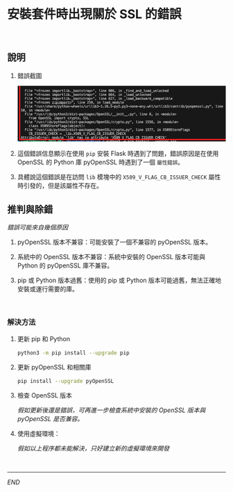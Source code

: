 # 安裝套件時出現關於 SSL 的錯誤

<br>

## 說明

1. 錯誤截圖

   ![](images/img_17.png)


2. 這個錯誤信息顯示在使用 `pip` 安裝 Flask 時遇到了問題，錯誤原因是在使用 OpenSSL 的 Python 庫 pyOpenSSL 時遇到了一個 `屬性錯誤`。

3. 具體說這個錯誤是在訪問 `lib` 模塊中的 `X509_V_FLAG_CB_ISSUER_CHECK` 屬性時引發的，但是該屬性不存在。


## 推判與除錯

_錯誤可能來自幾個原因_


1. pyOpenSSL 版本不兼容：可能安裝了一個不兼容的 pyOpenSSL 版本。

2. 系統中的 OpenSSL 版本不兼容：系統中安裝的 OpenSSL 版本可能與 Python 的 pyOpenSSL 庫不兼容。

3. pip 或 Python 版本過舊：使用的 pip 或 Python 版本可能過舊，無法正確地安裝或運行需要的庫。


<br>

### 解決方法

1. 更新 pip 和 Python

   ```bash
   python3 -m pip install --upgrade pip
   ```

2. 更新 pyOpenSSL 和相關庫
   
   ```bash
   pip install --upgrade pyOpenSSL
   ```

3. 檢查 OpenSSL 版本
   
   _假如更新後還是錯誤，可再進一步檢查系統中安裝的 OpenSSL 版本與 pyOpenSSL 是否兼容。_

4. 使用虛擬環境：

    _假如以上程序都未能解決，只好建立新的虛擬環境來開發_

<br>

___

_END_